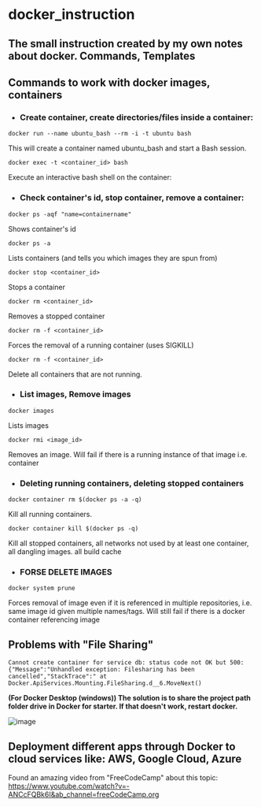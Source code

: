 # docker_instruction
## The small instruction created by my own notes about docker.  Commands, Templates

## Commands to work with docker images, containers
- ### Create container, create directories/files inside a container:
```
docker run --name ubuntu_bash --rm -i -t ubuntu bash
```
This will create a container named ubuntu_bash and start a Bash session.

```
docker exec -t <container_id> bash
```
Execute an interactive bash shell on the container:

- ### Check container's id, stop container, remove a container:
```
docker ps -aqf "name=containername"
```
Shows container's id

```
docker ps -a 
```
Lists containers (and tells you which images they are spun from)

```
docker stop <container_id> 
```
Stops a container

```
docker rm <container_id>  
```  
Removes a stopped container

```
docker rm -f <container_id> 
```
Forces the removal of a running container (uses SIGKILL)

```
docker rm -f <container_id>
```
Delete all containers that are not running.

- ### List images, Remove images

```
docker images    
```           
Lists images 

```
docker rmi <image_id>       
```
Removes an image. Will fail if there is a running instance of that image i.e. container

- ### Deleting running containers, deleting stopped containers
```
docker container rm $(docker ps -a -q)
```
Kill all running containers.

```
docker container kill $(docker ps -q)
```
Kill all stopped containers, all networks not used by at least one container, all dangling images. all build cache

- ### FORSE DELETE IMAGES
```
docker system prune
```
Forces removal of image even if it is referenced in multiple repositories, i.e. same image id given multiple names/tags.
Will still fail if there is a docker container referencing image

## Problems with "File Sharing"
```
Cannot create container for service db: status code not OK but 500: {"Message":"Unhandled exception: Filesharing has been cancelled","StackTrace":" at Docker.ApiServices.Mounting.FileSharing.d__6.MoveNext()
```

**(For Docker Desktop (windows)) The solution is to share the project path folder drive in Docker for starter. If that doesn't work, restart docker.**

![image](https://user-images.githubusercontent.com/69118015/127782715-f599be1b-dffc-411c-9893-5111429190ce.png)


## Deployment different apps through Docker to cloud services like: AWS, Google Cloud, Azure

Found an amazing video from "FreeCodeCamp" about this topic: https://www.youtube.com/watch?v=-ANCcFQBk6I&ab_channel=freeCodeCamp.org
